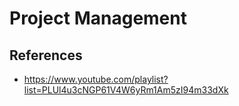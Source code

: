 # Project Management



## References

- https://www.youtube.com/playlist?list=PLUl4u3cNGP61V4W6yRm1Am5zI94m33dXk